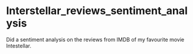# Interstellar_reviews_sentiment_analysis
Did a sentiment analysis on the reviews from IMDB of my favourite movie Intestellar. 

